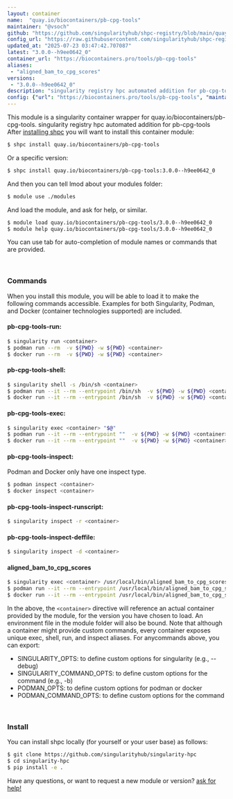 ```yaml
---
layout: container
name:  "quay.io/biocontainers/pb-cpg-tools"
maintainer: "@vsoch"
github: "https://github.com/singularityhub/shpc-registry/blob/main/quay.io/biocontainers/pb-cpg-tools/container.yaml"
config_url: "https://raw.githubusercontent.com/singularityhub/shpc-registry/main/quay.io/biocontainers/pb-cpg-tools/container.yaml"
updated_at: "2025-07-23 03:47:42.707087"
latest: "3.0.0--h9ee0642_0"
container_url: "https://biocontainers.pro/tools/pb-cpg-tools"
aliases:
 - "aligned_bam_to_cpg_scores"
versions:
 - "3.0.0--h9ee0642_0"
description: "singularity registry hpc automated addition for pb-cpg-tools"
config: {"url": "https://biocontainers.pro/tools/pb-cpg-tools", "maintainer": "@vsoch", "description": "singularity registry hpc automated addition for pb-cpg-tools", "latest": {"3.0.0--h9ee0642_0": "sha256:c7d4f999b747e4d5c356669086b929e6eda34249d3e8752ede100cb45faaefb4"}, "tags": {"3.0.0--h9ee0642_0": "sha256:c7d4f999b747e4d5c356669086b929e6eda34249d3e8752ede100cb45faaefb4"}, "docker": "quay.io/biocontainers/pb-cpg-tools", "aliases": {"aligned_bam_to_cpg_scores": "/usr/local/bin/aligned_bam_to_cpg_scores"}}
---
```


This module is a singularity container wrapper for quay.io/biocontainers/pb-cpg-tools.
singularity registry hpc automated addition for pb-cpg-tools
After [installing shpc](#install) you will want to install this container module:


```bash
$ shpc install quay.io/biocontainers/pb-cpg-tools
```

Or a specific version:

```bash
$ shpc install quay.io/biocontainers/pb-cpg-tools:3.0.0--h9ee0642_0
```

And then you can tell lmod about your modules folder:

```bash
$ module use ./modules
```

And load the module, and ask for help, or similar.

```bash
$ module load quay.io/biocontainers/pb-cpg-tools/3.0.0--h9ee0642_0
$ module help quay.io/biocontainers/pb-cpg-tools/3.0.0--h9ee0642_0
```

You can use tab for auto-completion of module names or commands that are provided.

<br>

### Commands

When you install this module, you will be able to load it to make the following commands accessible.
Examples for both Singularity, Podman, and Docker (container technologies supported) are included.

#### pb-cpg-tools-run:

```bash
$ singularity run <container>
$ podman run --rm  -v ${PWD} -w ${PWD} <container>
$ docker run --rm  -v ${PWD} -w ${PWD} <container>
```

#### pb-cpg-tools-shell:

```bash
$ singularity shell -s /bin/sh <container>
$ podman run --it --rm --entrypoint /bin/sh  -v ${PWD} -w ${PWD} <container>
$ docker run --it --rm --entrypoint /bin/sh  -v ${PWD} -w ${PWD} <container>
```

#### pb-cpg-tools-exec:

```bash
$ singularity exec <container> "$@"
$ podman run --it --rm --entrypoint ""  -v ${PWD} -w ${PWD} <container> "$@"
$ docker run --it --rm --entrypoint ""  -v ${PWD} -w ${PWD} <container> "$@"
```

#### pb-cpg-tools-inspect:

Podman and Docker only have one inspect type.

```bash
$ podman inspect <container>
$ docker inspect <container>
```

#### pb-cpg-tools-inspect-runscript:

```bash
$ singularity inspect -r <container>
```

#### pb-cpg-tools-inspect-deffile:

```bash
$ singularity inspect -d <container>
```


#### aligned_bam_to_cpg_scores

```bash
$ singularity exec <container> /usr/local/bin/aligned_bam_to_cpg_scores
$ podman run --it --rm --entrypoint /usr/local/bin/aligned_bam_to_cpg_scores   -v ${PWD} -w ${PWD} <container> -c " $@"
$ docker run --it --rm --entrypoint /usr/local/bin/aligned_bam_to_cpg_scores   -v ${PWD} -w ${PWD} <container> -c " $@"
```



In the above, the `<container>` directive will reference an actual container provided
by the module, for the version you have chosen to load. An environment file in the
module folder will also be bound. Note that although a container
might provide custom commands, every container exposes unique exec, shell, run, and
inspect aliases. For anycommands above, you can export:

 - SINGULARITY_OPTS: to define custom options for singularity (e.g., --debug)
 - SINGULARITY_COMMAND_OPTS: to define custom options for the command (e.g., -b)
 - PODMAN_OPTS: to define custom options for podman or docker
 - PODMAN_COMMAND_OPTS: to define custom options for the command

<br>

### Install

You can install shpc locally (for yourself or your user base) as follows:

```bash
$ git clone https://github.com/singularityhub/singularity-hpc
$ cd singularity-hpc
$ pip install -e .
```

Have any questions, or want to request a new module or version? [ask for help!](https://github.com/singularityhub/singularity-hpc/issues)
